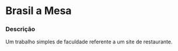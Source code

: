 # Brasil a Mesa

### Descrição

Um trabalho simples de faculdade referente a um site de restaurante.
